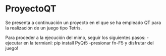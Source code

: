 # ProyectoQT

Se presenta a continuación un proyecto en el que se ha empleado QT para la realización de un juego tipo Tetris.

Para proceder a la ejecución del mimo, seguir los siguientes pasos:
    - ejecutar en la termianl: pip install PyQt5
    -presionar fn-F5 y disfrutar del juego!